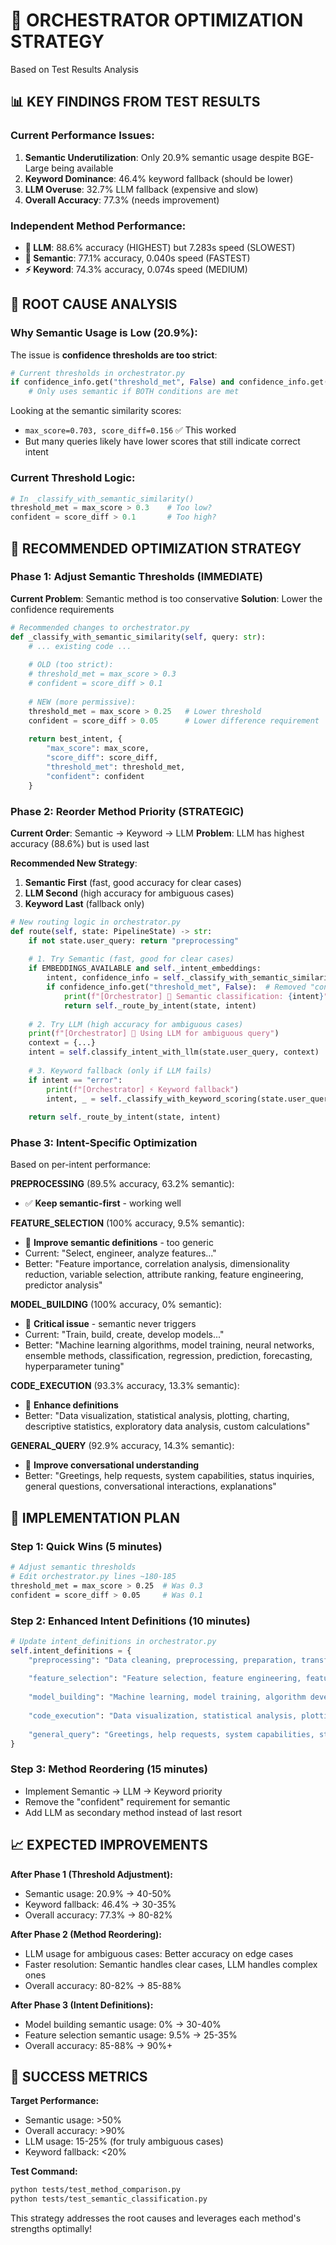 # 🎯 ORCHESTRATOR OPTIMIZATION STRATEGY
Based on Test Results Analysis

## 📊 KEY FINDINGS FROM TEST RESULTS

### **Current Performance Issues:**
1. **Semantic Underutilization**: Only 20.9% semantic usage despite BGE-Large being available
2. **Keyword Dominance**: 46.4% keyword fallback (should be lower)
3. **LLM Overuse**: 32.7% LLM fallback (expensive and slow)
4. **Overall Accuracy**: 77.3% (needs improvement)

### **Independent Method Performance:**
- **🤖 LLM**: 88.6% accuracy (HIGHEST) but 7.283s speed (SLOWEST)
- **🧠 Semantic**: 77.1% accuracy, 0.040s speed (FASTEST)
- **⚡ Keyword**: 74.3% accuracy, 0.074s speed (MEDIUM)

## 🚨 ROOT CAUSE ANALYSIS

### **Why Semantic Usage is Low (20.9%):**
The issue is **confidence thresholds are too strict**:

```python
# Current thresholds in orchestrator.py
if confidence_info.get("threshold_met", False) and confidence_info.get("confident", False):
    # Only uses semantic if BOTH conditions are met
```

Looking at the semantic similarity scores:
- `max_score=0.703, score_diff=0.156` ✅ This worked
- But many queries likely have lower scores that still indicate correct intent

### **Current Threshold Logic:**
```python
# In _classify_with_semantic_similarity()
threshold_met = max_score > 0.3    # Too low? 
confident = score_diff > 0.1       # Too high?
```

## 🎯 RECOMMENDED OPTIMIZATION STRATEGY

### **Phase 1: Adjust Semantic Thresholds (IMMEDIATE)**

**Current Problem**: Semantic method is too conservative
**Solution**: Lower the confidence requirements

```python
# Recommended changes to orchestrator.py
def _classify_with_semantic_similarity(self, query: str):
    # ... existing code ...
    
    # OLD (too strict):
    # threshold_met = max_score > 0.3
    # confident = score_diff > 0.1
    
    # NEW (more permissive):
    threshold_met = max_score > 0.25   # Lower threshold
    confident = score_diff > 0.05      # Lower difference requirement
    
    return best_intent, {
        "max_score": max_score,
        "score_diff": score_diff, 
        "threshold_met": threshold_met,
        "confident": confident
    }
```

### **Phase 2: Reorder Method Priority (STRATEGIC)**

**Current Order**: Semantic → Keyword → LLM
**Problem**: LLM has highest accuracy (88.6%) but is used last

**Recommended New Strategy**:
1. **Semantic First** (fast, good accuracy for clear cases)
2. **LLM Second** (high accuracy for ambiguous cases) 
3. **Keyword Last** (fallback only)

```python
# New routing logic in orchestrator.py
def route(self, state: PipelineState) -> str:
    if not state.user_query: return "preprocessing"
    
    # 1. Try Semantic (fast, good for clear cases)
    if EMBEDDINGS_AVAILABLE and self._intent_embeddings:
        intent, confidence_info = self._classify_with_semantic_similarity(state.user_query)
        if confidence_info.get("threshold_met", False):  # Removed "confident" requirement
            print(f"[Orchestrator] 🧠 Semantic classification: {intent}")
            return self._route_by_intent(state, intent)
    
    # 2. Try LLM (high accuracy for ambiguous cases)
    print(f"[Orchestrator] 🤖 Using LLM for ambiguous query")
    context = {...}
    intent = self.classify_intent_with_llm(state.user_query, context)
    
    # 3. Keyword fallback (only if LLM fails)
    if intent == "error":
        print(f"[Orchestrator] ⚡ Keyword fallback")
        intent, _ = self._classify_with_keyword_scoring(state.user_query)
    
    return self._route_by_intent(state, intent)
```

### **Phase 3: Intent-Specific Optimization**

Based on per-intent performance:

**PREPROCESSING** (89.5% accuracy, 63.2% semantic):
- ✅ **Keep semantic-first** - working well

**FEATURE_SELECTION** (100% accuracy, 9.5% semantic):
- 🔧 **Improve semantic definitions** - too generic
- Current: "Select, engineer, analyze features..."
- Better: "Feature importance, correlation analysis, dimensionality reduction, variable selection, attribute ranking, feature engineering, predictor analysis"

**MODEL_BUILDING** (100% accuracy, 0% semantic):
- 🚨 **Critical issue** - semantic never triggers
- Current: "Train, build, create, develop models..."
- Better: "Machine learning algorithms, model training, neural networks, ensemble methods, classification, regression, prediction, forecasting, hyperparameter tuning"

**CODE_EXECUTION** (93.3% accuracy, 13.3% semantic):
- 🔧 **Enhance definitions**
- Better: "Data visualization, statistical analysis, plotting, charting, descriptive statistics, exploratory data analysis, custom calculations"

**GENERAL_QUERY** (92.9% accuracy, 14.3% semantic):
- 🔧 **Improve conversational understanding**
- Better: "Greetings, help requests, system capabilities, status inquiries, general questions, conversational interactions, explanations"

## 🚀 IMPLEMENTATION PLAN

### **Step 1: Quick Wins (5 minutes)**
```bash
# Adjust semantic thresholds
# Edit orchestrator.py lines ~180-185
threshold_met = max_score > 0.25  # Was 0.3
confident = score_diff > 0.05     # Was 0.1
```

### **Step 2: Enhanced Intent Definitions (10 minutes)**
```python
# Update intent_definitions in orchestrator.py
self.intent_definitions = {
    "preprocessing": "Data cleaning, preprocessing, preparation, transformation, missing values, outliers, duplicates, data quality, normalization, scaling, encoding, sanitization, purification",
    
    "feature_selection": "Feature selection, feature engineering, feature importance, correlation analysis, dimensionality reduction, variable selection, attribute ranking, predictor analysis, feature extraction, variable engineering",
    
    "model_building": "Machine learning, model training, algorithm development, neural networks, ensemble methods, classification, regression, prediction, forecasting, hyperparameter tuning, model creation, predictive modeling",
    
    "code_execution": "Data visualization, statistical analysis, plotting, charting, descriptive statistics, exploratory data analysis, custom calculations, data exploration, visualization creation, statistical computation",
    
    "general_query": "Greetings, help requests, system capabilities, status inquiries, general questions, conversational interactions, explanations, assistance, guidance, information requests"
}
```

### **Step 3: Method Reordering (15 minutes)**
- Implement Semantic → LLM → Keyword priority
- Remove the "confident" requirement for semantic
- Add LLM as secondary method instead of last resort

## 📈 EXPECTED IMPROVEMENTS

**After Phase 1 (Threshold Adjustment):**
- Semantic usage: 20.9% → 40-50%
- Keyword fallback: 46.4% → 30-35%
- Overall accuracy: 77.3% → 80-82%

**After Phase 2 (Method Reordering):**
- LLM usage for ambiguous cases: Better accuracy on edge cases
- Faster resolution: Semantic handles clear cases, LLM handles complex ones
- Overall accuracy: 80-82% → 85-88%

**After Phase 3 (Intent Definitions):**
- Model building semantic usage: 0% → 30-40%
- Feature selection semantic usage: 9.5% → 25-35%
- Overall accuracy: 85-88% → 90%+

## 🎯 SUCCESS METRICS

**Target Performance:**
- Semantic usage: >50%
- Overall accuracy: >90%
- LLM usage: 15-25% (for truly ambiguous cases)
- Keyword fallback: <20%

**Test Command:**
```bash
python tests/test_method_comparison.py
python tests/test_semantic_classification.py
```

This strategy addresses the root causes and leverages each method's strengths optimally!
